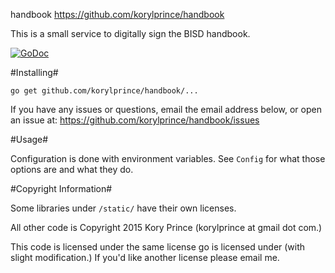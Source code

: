 handbook
https://github.com/korylprince/handbook

This is a small service to digitally sign the BISD handbook.

[![GoDoc](https://godoc.org/github.com/korylprince/handbook?status.svg)](https://godoc.org/github.com/korylprince/handbook)

#Installing#

`go get github.com/korylprince/handbook/...`

If you have any issues or questions, email the email address below, or open an issue at:
https://github.com/korylprince/handbook/issues

#Usage#

Configuration is done with environment variables. See `Config` for what those options are and what they do.

#Copyright Information#

Some libraries under `/static/` have their own licenses.

All other code is Copyright 2015 Kory Prince (korylprince at gmail dot com.)

This code is licensed under the same license go is licensed under (with slight modification.) If you'd like another license please email me.
